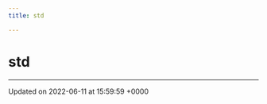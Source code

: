 ```yaml
---
title: std

---
```


# std








-------------------------------

Updated on 2022-06-11 at 15:59:59 +0000